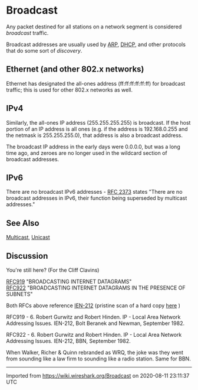 # Broadcast

Any packet destined for all stations on a network segment is considered *broadcast* traffic.

Broadcast addresses are usually used by [ARP](/AddressResolutionProtocol), [DHCP](/DHCP), and other protocols that do some sort of *discovery*.

## Ethernet (and other 802.x networks)

Ethernet has designated the all-ones address (ff:ff:ff:ff:ff:ff) for broadcast traffic; this is used for other 802.x networks as well.

## IPv4

Similarly, the all-ones IP address (255.255.255.255) is broadcast. If the host portion of an IP address is all ones (e.g. if the address is 192.168.0.255 and the netmask is 255.255.255.0), that address is also a broadcast address.

The broadcast IP address in the early days were 0.0.0.0, but was a long time ago, and zeroes are no longer used in the wildcard section of broadcast addresses.

## IPv6

There are no broadcast IPv6 addresses - [RFC 2373](http://www.ietf.org/rfc/rfc2373.txt) states "There are no broadcast addresses in IPv6, their function being superseded by multicast addresses."

## See Also

[Multicast](/Multicast), [Unicast](/Unicast)

## Discussion

You're still here? (For the Cliff Clavins)  

[RFC919](https://tools.ietf.org/html/rfc919)  "BROADCASTING INTERNET DATAGRAMS"   
[RFC922](https://tools.ietf.org/html/rfc922)  "BROADCASTING INTERNET DATAGRAMS IN THE PRESENCE OF SUBNETS"  

Both RFCs above reference [IEN-212](https://www.rfc-editor.org/ien/ien212.txt) (pristine scan of a hard copy [here](http://www.postel.org/ien/pdf/ien212.pdf) )

RFC919 -    6.   Robert Gurwitz and Robert Hinden.  IP - Local Area Network
        Addressing Issues.  IEN-212, Bolt Beranek and Newman, September 1982.

RFC922 -    6.   Robert Gurwitz and Robert Hinden.  IP - Local Area Network
        Addressing Issues.  IEN-212, BBN, September 1982.



When Walker, Richer & Quinn rebranded as WRQ, the joke was they went from sounding like a law firm to sounding like a radio station. Same for BBN.

---

Imported from https://wiki.wireshark.org/Broadcast on 2020-08-11 23:11:37 UTC
